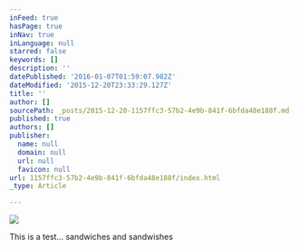 ```yaml
---
inFeed: true
hasPage: true
inNav: true
inLanguage: null
starred: false
keywords: []
description: ''
datePublished: '2016-01-07T01:59:07.982Z'
dateModified: '2015-12-20T23:33:29.127Z'
title: ''
author: []
sourcePath: _posts/2015-12-20-1157ffc3-57b2-4e9b-841f-6bfda48e188f.md
published: true
authors: []
publisher:
  name: null
  domain: null
  url: null
  favicon: null
url: 1157ffc3-57b2-4e9b-841f-6bfda48e188f/index.html
_type: Article

---
```

![](https://the-grid-user-content.s3-us-west-2.amazonaws.com/b5db3de6-ff37-477b-816f-c70fdd74aba7.png)

This is a test... sandwiches and sandwishes